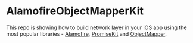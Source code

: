 # AlamofireObjectMapperKit
This repo is showing how to build network layer in your iOS app using the most popular libraries - [Alamofire](https://github.com/Alamofire/Alamofire), [PromiseKit](https://github.com/mxcl/PromiseKit) and [ObjectMapper](https://github.com/Hearst-DD/ObjectMapper).

